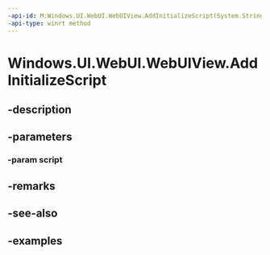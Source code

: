 ```yaml
---
-api-id: M:Windows.UI.WebUI.WebUIView.AddInitializeScript(System.String)
-api-type: winrt method
---
```


<!-- Method syntax.
public void WebUIView.AddInitializeScript(String script)
-->

# Windows.UI.WebUI.WebUIView.AddInitializeScript

## -description

## -parameters
### -param script

## -remarks

## -see-also

## -examples

